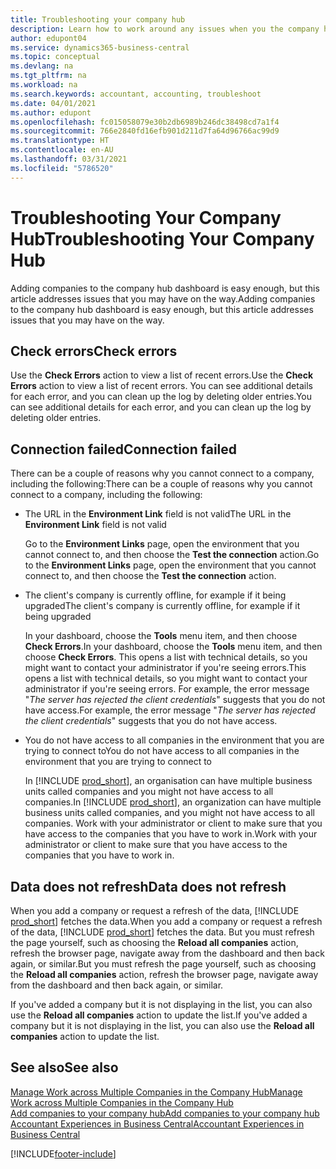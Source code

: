 ```yaml
---
title: Troubleshooting your company hub
description: Learn how to work around any issues when you the company hub in Dynamics 365 Business Central to manage work across multiple companies.
author: edupont04
ms.service: dynamics365-business-central
ms.topic: conceptual
ms.devlang: na
ms.tgt_pltfrm: na
ms.workload: na
ms.search.keywords: accountant, accounting, troubleshoot
ms.date: 04/01/2021
ms.author: edupont
ms.openlocfilehash: fc015058079e30b2db6989b246dc38498cd7a1f4
ms.sourcegitcommit: 766e2840fd16efb901d211d7fa64d96766ac99d9
ms.translationtype: HT
ms.contentlocale: en-AU
ms.lasthandoff: 03/31/2021
ms.locfileid: "5786520"
---
```

# <a name="troubleshooting-your-company-hub"></a><span data-ttu-id="d545d-103">Troubleshooting Your Company Hub</span><span class="sxs-lookup"><span data-stu-id="d545d-103">Troubleshooting Your Company Hub</span></span>

<span data-ttu-id="d545d-104">Adding companies to the company hub dashboard is easy enough, but this article addresses issues that you may have on the way.</span><span class="sxs-lookup"><span data-stu-id="d545d-104">Adding companies to the company hub dashboard is easy enough, but this article addresses issues that you may have on the way.</span></span>  

## <a name="check-errors"></a><span data-ttu-id="d545d-105">Check errors</span><span class="sxs-lookup"><span data-stu-id="d545d-105">Check errors</span></span>

<span data-ttu-id="d545d-106">Use the **Check Errors** action to view a list of recent errors.</span><span class="sxs-lookup"><span data-stu-id="d545d-106">Use the **Check Errors** action to view a list of recent errors.</span></span> <span data-ttu-id="d545d-107">You can see additional details for each error, and you can clean up the log by deleting older entries.</span><span class="sxs-lookup"><span data-stu-id="d545d-107">You can see additional details for each error, and you can clean up the log by deleting older entries.</span></span>  

## <a name="connection-failed"></a><span data-ttu-id="d545d-108">Connection failed</span><span class="sxs-lookup"><span data-stu-id="d545d-108">Connection failed</span></span>

<span data-ttu-id="d545d-109">There can be a couple of reasons why you cannot connect to a company, including the following:</span><span class="sxs-lookup"><span data-stu-id="d545d-109">There can be a couple of reasons why you cannot connect to a company, including the following:</span></span>

- <span data-ttu-id="d545d-110">The URL in the **Environment Link** field is not valid</span><span class="sxs-lookup"><span data-stu-id="d545d-110">The URL in the **Environment Link** field is not valid</span></span>  

  <span data-ttu-id="d545d-111">Go to the **Environment Links** page, open the environment that you cannot connect to, and then choose the **Test the connection** action.</span><span class="sxs-lookup"><span data-stu-id="d545d-111">Go to the **Environment Links** page, open the environment that you cannot connect to, and then choose the **Test the connection** action.</span></span>  
- <span data-ttu-id="d545d-112">The client's company is currently offline, for example if it being upgraded</span><span class="sxs-lookup"><span data-stu-id="d545d-112">The client's company is currently offline, for example if it being upgraded</span></span>

  <span data-ttu-id="d545d-113">In your dashboard, choose the **Tools** menu item, and then choose **Check Errors**.</span><span class="sxs-lookup"><span data-stu-id="d545d-113">In your dashboard, choose the **Tools** menu item, and then choose **Check Errors**.</span></span> <span data-ttu-id="d545d-114">This opens a list with technical details, so you might want to contact your administrator if you're seeing errors.</span><span class="sxs-lookup"><span data-stu-id="d545d-114">This opens a list with technical details, so you might want to contact your administrator if you're seeing errors.</span></span> <span data-ttu-id="d545d-115">For example, the error message "*The server has rejected the client credentials*" suggests that you do not have access.</span><span class="sxs-lookup"><span data-stu-id="d545d-115">For example, the error message "*The server has rejected the client credentials*" suggests that you do not have access.</span></span>  
- <span data-ttu-id="d545d-116">You do not have access to all companies in the environment that you are trying to connect to</span><span class="sxs-lookup"><span data-stu-id="d545d-116">You do not have access to all companies in the environment that you are trying to connect to</span></span>

  <span data-ttu-id="d545d-117">In [!INCLUDE [prod_short](includes/prod_short.md)], an organisation can have multiple business units called companies and you might not have access to all companies.</span><span class="sxs-lookup"><span data-stu-id="d545d-117">In [!INCLUDE [prod_short](includes/prod_short.md)], an organization can have multiple business units called companies, and you might not have access to all companies.</span></span> <span data-ttu-id="d545d-118">Work with your administrator or client to make sure that you have access to the companies that you have to work in.</span><span class="sxs-lookup"><span data-stu-id="d545d-118">Work with your administrator or client to make sure that you have access to the companies that you have to work in.</span></span>  

## <a name="data-does-not-refresh"></a><span data-ttu-id="d545d-119">Data does not refresh</span><span class="sxs-lookup"><span data-stu-id="d545d-119">Data does not refresh</span></span>

<span data-ttu-id="d545d-120">When you add a company or request a refresh of the data, [!INCLUDE [prod_short](includes/prod_short.md)] fetches the data.</span><span class="sxs-lookup"><span data-stu-id="d545d-120">When you add a company or request a refresh of the data, [!INCLUDE [prod_short](includes/prod_short.md)] fetches the data.</span></span> <span data-ttu-id="d545d-121">But you must refresh the page yourself, such as choosing the **Reload all companies** action, refresh the browser page, navigate away from the dashboard and then back again, or similar.</span><span class="sxs-lookup"><span data-stu-id="d545d-121">But you must refresh the page yourself, such as choosing the **Reload all companies** action, refresh the browser page, navigate away from the dashboard and then back again, or similar.</span></span>  

<span data-ttu-id="d545d-122">If you've added a company but it is not displaying in the list, you can also use the **Reload all companies** action to update the list.</span><span class="sxs-lookup"><span data-stu-id="d545d-122">If you've added a company but it is not displaying in the list, you can also use the **Reload all companies** action to update the list.</span></span>

## <a name="see-also"></a><span data-ttu-id="d545d-123">See also</span><span class="sxs-lookup"><span data-stu-id="d545d-123">See also</span></span>

[<span data-ttu-id="d545d-124">Manage Work across Multiple Companies in the Company Hub</span><span class="sxs-lookup"><span data-stu-id="d545d-124">Manage Work across Multiple Companies in the Company Hub</span></span>](company-hub.md)  
[<span data-ttu-id="d545d-125">Add companies to your company hub</span><span class="sxs-lookup"><span data-stu-id="d545d-125">Add companies to your company hub</span></span>](company-hub-add-company.md)  
[<span data-ttu-id="d545d-126">Accountant Experiences in Business Central</span><span class="sxs-lookup"><span data-stu-id="d545d-126">Accountant Experiences in Business Central</span></span>](finance-accounting.md)  


[!INCLUDE[footer-include](includes/footer-banner.md)]